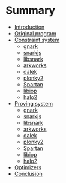 # Summary

* [Introduction](README.md)
* [Original program](chapter1.md)
* [Constraint system](chapter2.md)
    <!-- * [gnark](gnark/gnark-1.md) -->
    * [gnark](gnark/gnark-1-en.md)
    <!-- * [snarkjs](snarkjs/snarkjs-1.md) -->
    * [snarkjs](snarkjs/snarkjs-1-en.md)
    <!-- * [libsnark](libsnark/libsnark-1.md) -->
    * [libsnark](libsnark/libsnark-1-en.md)
    <!-- * [arkworks](arkworks/arkworks-1.md) -->
    * [arkworks](arkworks/arkworks-1-en.md)
    <!-- * [dalek](dalek/dalek-1.md) -->
    * [dalek](dalek/dalek-1-en.md)
    <!-- * [plonky2](plonky2/plonky2-1.md) -->
    * [plonky2](plonky2/plonky2-1-en.md)
    <!-- * [Spartan](Spartan/Spartan-1.md) -->
    * [Spartan](Spartan/Spartan-1-en.md)
    * [libiop](libiop/libiop-1.md)
    * [halo2](halo2/halo2-1-en.md)
* [Proving system](chapter2.md)
    <!-- * [gnark](gnark/gnark-2.md) -->
    * [gnark](gnark/gnark-2-en.md)
    <!-- * [snarkjs](snarkjs/snarkjs-2.md) -->
    * [snarkjs](snarkjs/snarkjs-2-en.md)
    <!-- * [libsnark](libsnark/libsnark-2.md) -->
    * [libsnark](libsnark/libsnark-2-en.md)
    <!-- * [arkworks](arkworks/arkworks-2.md) -->
    * [arkworks](arkworks/arkworks-2-en.md)
    <!-- * [dalek](dalek/dalek-2.md) -->
    * [dalek](dalek/dalek-2-en.md)
    <!-- * [plonky2](plonky2/plonky2-2.md) -->
    * [plonky2](plonky2/plonky2-2-en.md)
    <!-- * [Spartan](Spartan/Spartan-2.md) -->
    * [Spartan](Spartan/Spartan-2-en.md)
    * [libiop](libiop/libiop-2-en.md)
    * [halo2](halo2/halo2-2-en.md)
* [Optimizers](chapter2.md)
* [Conclusion](conclusion.md)